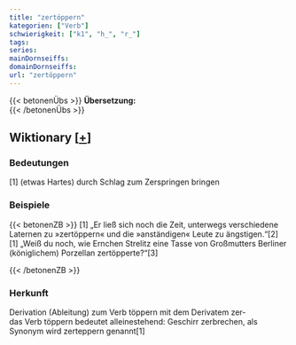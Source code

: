 ```yaml
---
title: "zertöppern"
kategorien: ["Verb"]
schwierigkeit: ["k1", "h_", "r_"]
tags:
series:
mainDornseiffs:
domainDornseiffs:
url: "zertöppern"
---
```


{{< betonenÜbs >}}
**Übersetzung:**  
{{< /betonenÜbs >}}

## Wiktionary [[+](https://de.wiktionary.org/wiki/zertöppern)]

### Bedeutungen
[1] (etwas Hartes) durch Schlag zum Zerspringen bringen  

### Beispiele
{{< betonenZB >}}
[1] „Er ließ sich noch die Zeit, unterwegs verschiedene Laternen zu »zertöppern« und die »anständigen« Leute zu ängstigen.“[2]  
[1] „Weiß du noch, wie Ernchen Strelitz eine Tasse von Großmutters Berliner (königlichem) Porzellan zertöpperte?“[3]  

{{< /betonenZB >}}
### Herkunft
Derivation (Ableitung) zum Verb töppern mit dem Derivatem zer-  
das Verb töppern bedeutet alleinestehend: Geschirr zerbrechen, als Synonym wird zerteppern genannt[1]  


